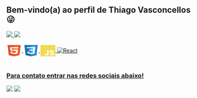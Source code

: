 ## Bem-vindo(a) ao perfil de Thiago Vasconcellos 😜

 <div>
  <a href="https://github.com/VascThiago">
  <img height="180em" src="https://github-readme-stats.vercel.app/api?username=VascThiago&show_icons=true&theme=tokyonight&include_all_commits=true&count_private=true"/>
  <img height="180em" src="https://github-readme-stats.vercel.app/api/top-langs/?username=VascThiago&layout=compact&langs_count=6&theme=tokyonight"/>
</div>
<div style="display: inline_block"><br>
  <img align="center" alt="HTML" name="HTML" height="30" width="40" src="https://raw.githubusercontent.com/devicons/devicon/master/icons/html5/html5-original.svg">
  <img align="center" alt="CSS" name="CSS" height="30" width="40" src="https://raw.githubusercontent.com/devicons/devicon/master/icons/css3/css3-original.svg">
  <img align="center" alt="Js" name="Js" height="30" width="40" src="https://raw.githubusercontent.com/devicons/devicon/master/icons/javascript/javascript-plain.svg">
  <img align="center" alt="React" name="React" height="30" width="40" src="https://cdn.jsdelivr.net/gh/devicons/devicon/icons/react/react-original.svg">
</div>
 
 <br>
 
  ### Para contato entrar nas redes sociais abaixo!
 
<div>  
  <a href = "mailto:thiago.vaconcellos01@fatecitapetininga.edu.br"><img src="https://img.shields.io/badge/-Gmail-%23333?style=for-the-badge&logo=gmail&logoColor=white" target="_blank"></a>
  <a href="https://www.linkedin.com/in/thiago--vasconcellos/" target="_blank"><img src="https://img.shields.io/badge/-LinkedIn-%230077B5?style=for-the-badge&logo=linkedin&logoColor=white"></a>
</div>
